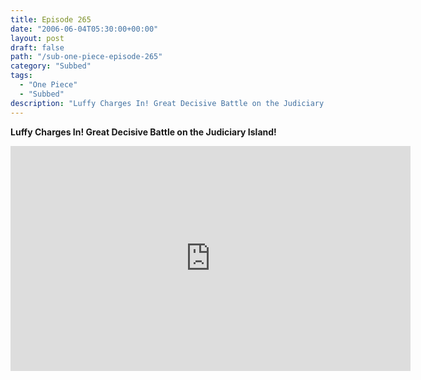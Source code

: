 ```yaml
---
title: Episode 265
date: "2006-06-04T05:30:00+00:00"
layout: post
draft: false
path: "/sub-one-piece-episode-265"
category: "Subbed"
tags:
  - "One Piece"
  - "Subbed"
description: "Luffy Charges In! Great Decisive Battle on the Judiciary Island!"
---
```


**Luffy Charges In! Great Decisive Battle on the Judiciary Island!**

<iframe width="640" height="360" src="https://www.rapidvideo.com/e/FXQHFLM771" frameborder="0" marginwidth=0 marginheight=0 scrolling=no allowfullscreen></iframe>

